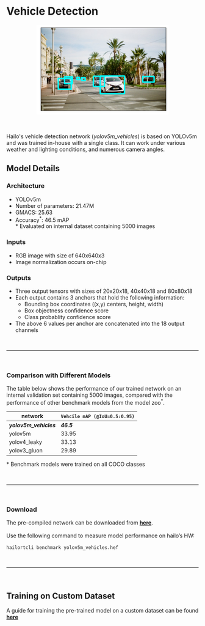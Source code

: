 # Vehicle Detection
<p align="center">
  <img src="src/img.jpg" />
</p>

<br>

  Hailo's vehicle detection network (*yolov5m_vehicles*) is based on YOLOv5m and was trained in-house with a single class. It can work under various weather and lighting conditions, and numerous camera angles.   
  
  ## Model Details

  ### Architecture
  * YOLOv5m 
  * Number of parameters: 21.47M
  * GMACS: 25.63
  * Accuracy<sup>*</sup>: 46.5 mAP
<br>\* Evaluated on internal dataset containing 5000 images
  ### Inputs
  * RGB image with size of 640x640x3 
  * Image normalization occurs on-chip

  ### Outputs
  - Three output tensors with sizes of 20x20x18, 40x40x18 and 80x80x18
  - Each output contains 3 anchors that hold the following information:
    - Bounding box coordinates ((x,y) centers, height, width)
    - Box objectness confidence score
    - Class probablity confidence score
  - The above 6 values per anchor are concatenated into the 18 output channels

<br>

---
<br> 

### Comparison with Different Models
The table below shows the performance of our trained network on an internal validation set containing 5000 images, compared with the performance of other benchmark models from the model zoo<sup>*</sup>. 
  
  network | ```Vehcile mAP (@IoU=0.5:0.95)```
  --- | ---
  ***yolov5m_vehicles*** | ***46.5***
  yolov5m | 33.95
  yolov4_leaky | 33.13
  yolov3_gluon | 29.89
  \* Benchmark models were trained on all COCO classes

<br>

---
<br> 

### Download
The pre-compiled network can be downloaded from [**here**](https://hailo-model-zoo.s3.eu-west-2.amazonaws.com/HailoNets/LPR/vehicle_detector/yolov5m_vehicles/2021-11-16/yolov5m_vehicles.hef).
<br><br>
Use the following command to measure model performance on hailo’s HW:
```
hailortcli benchmark yolov5m_vehicles.hef
```
<br>

---
<br> 

## Training on Custom Dataset
A guide for training the pre-trained model on a custom dataset can be found [**here**](./docs/TRAINING_GUIDE.md)
